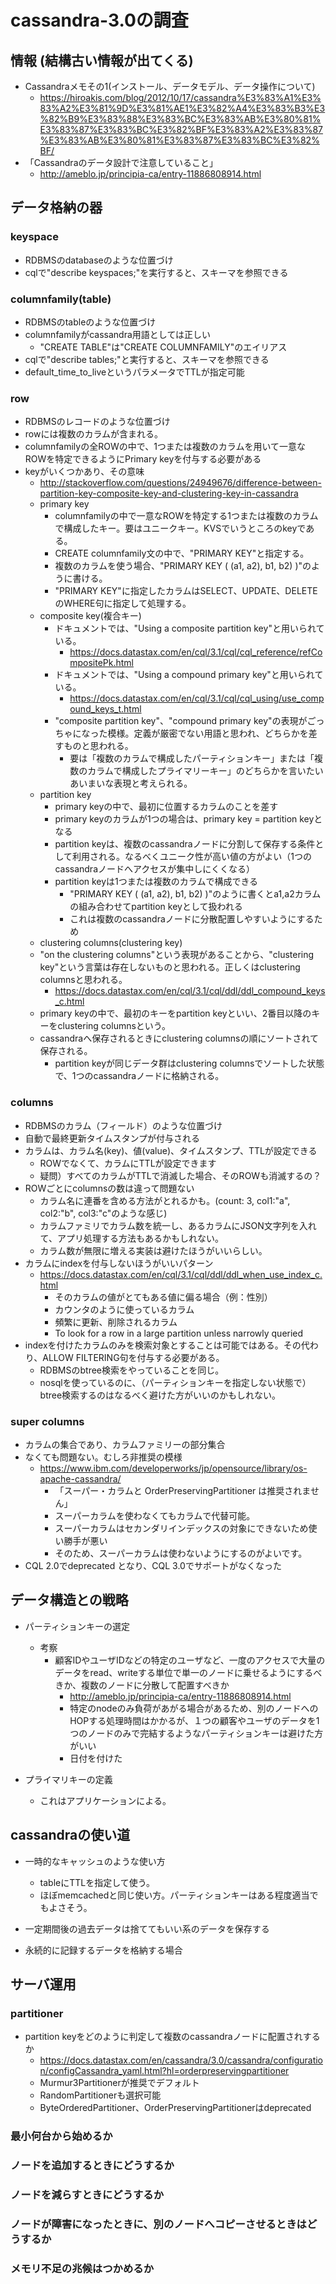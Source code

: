 
# cassandra-3.0の調査

## 情報 (結構古い情報が出てくる)

- Cassandraメモその1(インストール、データモデル、データ操作について)
  - https://hiroakis.com/blog/2012/10/17/cassandra%E3%83%A1%E3%83%A2%E3%81%9D%E3%81%AE1%E3%82%A4%E3%83%B3%E3%82%B9%E3%83%88%E3%83%BC%E3%83%AB%E3%80%81%E3%83%87%E3%83%BC%E3%82%BF%E3%83%A2%E3%83%87%E3%83%AB%E3%80%81%E3%83%87%E3%83%BC%E3%82%BF/
- 「Cassandraのデータ設計で注意していること」
  - http://ameblo.jp/principia-ca/entry-11886808914.html

## データ格納の器

### keyspace

- RDBMSのdatabaseのような位置づけ
- cqlで"describe keyspaces;"を実行すると、スキーマを参照できる


### columnfamily(table)

- RDBMSのtableのような位置づけ
- columnfamilyがcassandra用語としては正しい
  - "CREATE TABLE"は"CREATE COLUMNFAMILY"のエイリアス
- cqlで"describe tables;"と実行すると、スキーマを参照できる
- default_time_to_liveというパラメータでTTLが指定可能


### row

- RDBMSのレコードのような位置づけ
- rowには複数のカラムが含まれる。
- columnfamilyの全ROWの中で、1つまたは複数のカラムを用いて一意なROWを特定できるようにPrimary keyを付与する必要がある
- keyがいくつかあり、その意味
  - http://stackoverflow.com/questions/24949676/difference-between-partition-key-composite-key-and-clustering-key-in-cassandra
  - primary key
    - columnfamilyの中で一意なROWを特定する1つまたは複数のカラムで構成したキー。要はユニークキー。KVSでいうところのkeyである。
    - CREATE columnfamily文の中で、"PRIMARY KEY"と指定する。
    - 複数のカラムを使う場合、"PRIMARY KEY ( (a1, a2), b1, b2) )"のように書ける。
    - "PRIMARY KEY"に指定したカラムはSELECT、UPDATE、DELETEのWHERE句に指定して処理する。
  - composite key(複合キー)
    - ドキュメントでは、"Using a composite partition key"と用いられている。
      - https://docs.datastax.com/en/cql/3.1/cql/cql_reference/refCompositePk.html
    - ドキュメントでは、"Using a compound primary key"と用いられている。
      - https://docs.datastax.com/en/cql/3.1/cql/cql_using/use_compound_keys_t.html
    - "composite partition key"、"compound primary key"の表現がごっちゃになった模様。定義が厳密でない用語と思われ、どちらかを差すものと思われる。
      - 要は「複数のカラムで構成したパーティションキー」または「複数のカラムで構成したプライマリーキー」のどちらかを言いたいあいまいな表現と考えられる。
  - partition key
    - primary keyの中で、最初に位置するカラムのことを差す
    - primary keyのカラムが1つの場合は、primary key = partition keyとなる
    - partition keyは、複数のcassandraノードに分割して保存する条件として利用される。なるべくユニーク性が高い値の方がよい（1つのcassandraノードへアクセスが集中しにくくなる）
    - partition keyは1つまたは複数のカラムで構成できる
      - "PRIMARY KEY ( (a1, a2), b1, b2) )"のように書くとa1,a2カラムの組み合わせてpartition keyとして扱われる
      - これは複数のcassandraノードに分散配置しやすいようにするため
  - clustering columns(clustering key)
   - "on the clustering columns"という表現があることから、"clustering key"という言葉は存在しないものと思われる。正しくはclustering columnsと思われる。
     - https://docs.datastax.com/en/cql/3.1/cql/ddl/ddl_compound_keys_c.html
   - primary keyの中で、最初のキーをpartition keyといい、2番目以降のキーをclustering columnsという。
   - cassandraへ保存されるときにclustering columnsの順にソートされて保存される。
     - partition keyが同じデータ群はclustering columnsでソートした状態で、1つのcassandraノードに格納される。


### columns

- RDBMSのカラム（フィールド）のような位置づけ
- 自動で最終更新タイムスタンプが付与される
- カラムは、カラム名(key)、値(value)、タイムスタンプ、TTLが設定できる
  - ROWでなくて、カラムにTTLが設定できます
  - 疑問）すべてのカラムがTTLで消滅した場合、そのROWも消滅するの？
- ROWごとにcolumnsの数は違って問題ない
  - カラム名に連番を含める方法がとれるかも。(count: 3, col1:"a", col2:"b", col3:"c"のような感じ)
  - カラムファミリでカラム数を統一し、あるカラムにJSON文字列を入れて、アプリ処理する方法もあるかもしれない。
  - カラム数が無限に増える実装は避けたほうがいいらしい。
- カラムにindexを付与しないほうがいいパターン
  - https://docs.datastax.com/en/cql/3.1/cql/ddl/ddl_when_use_index_c.html
    - そのカラムの値がとてもある値に偏る場合（例：性別）
    - カウンタのように使っているカラム
    - 頻繁に更新、削除されるカラム
    - To look for a row in a large partition unless narrowly queried
- indexを付けたカラムのみを検索対象とすることは可能ではある。その代わり、ALLOW FILTERING句を付与する必要がある。
  - RDBMSのbtree検索をやっていることを同じ。
  - nosqlを使っているのに、（パーティションキーを指定しない状態で）btree検索するのはなるべく避けた方がいいのかもしれない。


### super columns

- カラムの集合であり、カラムファミリーの部分集合
- なくても問題ない。むしろ非推奨の模様
  - https://www.ibm.com/developerworks/jp/opensource/library/os-apache-cassandra/
    - 「スーパー・カラムと OrderPreservingPartitioner は推奨されません」
    - スーパーカラムを使わなくてもカラムで代替可能。
    - スーパーカラムはセカンダリインデックスの対象にできないため使い勝手が悪い
    - そのため、スーパーカラムは使わないようにするのがよいです。
- CQL 2.0でdeprecated となり、CQL 3.0でサポートがなくなった


## データ構造との戦略

- パーティションキーの選定
  - 考察
    - 顧客IDやユーザIDなどの特定のユーザなど、一度のアクセスで大量のデータをread、writeする単位で単一のノードに乗せるようにするべきか、複数のノードに分散して配置すべきか
      - http://ameblo.jp/principia-ca/entry-11886808914.html
      - 特定のnodeのみ負荷があがる場合があるため、別のノードへのHOPする処理時間はかかるが、１つの顧客やユーザのデータを1つのノードのみで完結するようなパーティションキーは避けた方がいい
      - 日付を付けた

- プライマリキーの定義
  - これはアプリケーションによる。


## cassandraの使い道

- 一時的なキャッシュのような使い方
  - tableにTTLを指定して使う。
  - ほぼmemcachedと同じ使い方。パーティションキーはある程度適当でもよさそう。

- 一定期間後の過去データは捨ててもいい系のデータを保存する

- 永続的に記録するデータを格納する場合



## サーバ運用

### partitioner

- partition keyをどのように判定して複数のcassandraノードに配置されするか
  - https://docs.datastax.com/en/cassandra/3.0/cassandra/configuration/configCassandra_yaml.html?hl=orderpreservingpartitioner
  - Murmur3Partitionerが推奨でデフォルト
  - RandomPartitionerも選択可能
  - ByteOrderedPartitioner、OrderPreservingPartitionerはdeprecated

### 最小何台から始めるか


### ノードを追加するときにどうするか


### ノードを減らすときにどうするか


### ノードが障害になったときに、別のノードへコピーさせるときはどうするか


### メモリ不足の兆候はつかめるか
